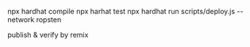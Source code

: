 npx hardhat compile
npx harhat test
npx hardhat run scripts/deploy.js --network ropsten

publish & verify by remix